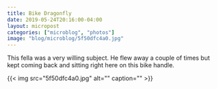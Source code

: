 ```yaml
---
title: Bike Dragonfly
date: 2019-05-24T20:16:00-04:00
layout: micropost
categories: ["microblog", "photos"]
image: "blog/microblog/5f50dfc4a0.jpg"
---
```


This fella was a very willing subject. He flew away a couple of times but kept coming back and sitting right here on this bike handle.

{{< img src="5f50dfc4a0.jpg" alt="" caption="" >}}





